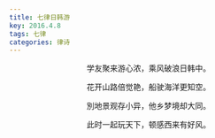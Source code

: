```yaml
---
title: 七律日韩游
key: 2016.4.8
tags: 七律
categories: 律诗
---
```


<p align="center">学友聚来游心浓，乘风破浪日韩中。
</p>
<p align="center">花开山路倍觉艳，船驶海洋更知空。
</p>
<p align="center">別地景观存小异，他乡梦境却大同。
</p>
<p align="center">此时一起玩天下，顿感西来有好风。
</p>
<p align="center"></br>
</p>

